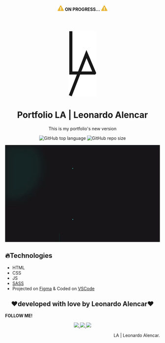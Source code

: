 <p align="center">
  <img width=20px src="assets/readme/attencion.svg">
  <b>ON PROGRESS...</b>
  <img width=20px src="assets/readme/attencion.svg">
</p>
<br>
<br>
<p align="center">
  <img src="assets/readme/LA.svg">
</p>
<h1 align="center">Portfolio LA | Leonardo Alencar</h1>
<p align="center">This is my portfolio's new version</p>

<p align="center">
  <img alt="GitHub top language" src="https://img.shields.io/github/languages/top/AlencarLeo/Portfolio?style=for-the-badge">
  <img alt="GitHub repo size" src="https://img.shields.io/github/repo-size/AlencarLeo/Portfolio?style=for-the-badge">
</p>
<p align="center">
  <img src="assets/readme/demo.gif">
</p>

<h2>🔥Technologies</h2>
<ul>
  <li>HTML</li>
  <li>CSS</li>
  <li>JS</li>
  <li><a href="https://sass-lang.com/">SASS</a></li>
  <li>Projected on <a href="https://www.figma.com/">Figma</a> & Coded on <a href="https://code.visualstudio.com/">VSCode</a></li>
</ul>


<h2 align="center">❤️developed with love by Leonardo Alencar❤️</h2>
<p><b>FOLLOW ME!</b></p>

<p align="center">
  <a href="https://www.instagram.com/leonardoaprado/">
    <img src="https://img.shields.io/badge/Instagram-E4405F?style=for-the-badge&logo=instagram&logoColor=white">
  </a>
  
  <a href="https://www.linkedin.com/in/leonardo-alencar-5749aa1b0/">
    <img src="https://img.shields.io/badge/LinkedIn-0077B5?style=for-the-badge&logo=linkedin&logoColor=white">
  </a>
  
  <a href="https://github.com/AlencarLeo">
    <img src="https://img.shields.io/badge/GitHub-100000?style=for-the-badge&logo=github&logoColor=white">
  </a>
</p>

<p align="right">LA | Leonardo Alencar.</p>
